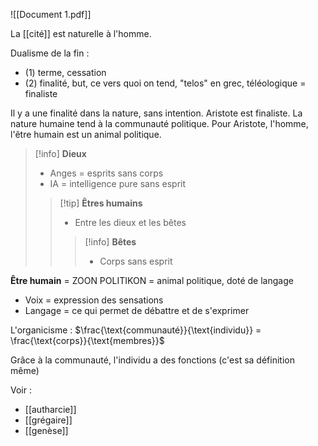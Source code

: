 
![[Document 1.pdf]]


La [[cité]] est naturelle à l'homme.

Dualisme de la fin :
- (1) terme, cessation
- (2) finalité, but, ce vers quoi on tend, "telos" en grec, téléologique = finaliste

Il y a une finalité dans la nature, sans intention. Aristote est finaliste.
La nature humaine tend à la communauté politique.
Pour Aristote, l'homme, l'être humain est un animal politique.

> [!info] **Dieux**
> - Anges = esprits sans corps
> - IA = intelligence pure sans esprit
> 
> > [!tip] **Êtres humains**
> > - Entre les dieux et les bêtes
> > 
> > > [!info] **Bêtes**
> > > - Corps sans esprit

**Être humain** = ZOON POLITIKON = animal politique, doté de langage
- Voix = expression des sensations
- Langage = ce qui permet de débattre et de s'exprimer

L'organicisme : $\frac{\text{communauté}}{\text{individu}} = \frac{\text{corps}}{\text{membres}}$

Grâce à la communauté, l'individu a des fonctions (c'est sa définition même)

Voir :

- [[autharcie]]
- [[grégaire]]
- [[genèse]]